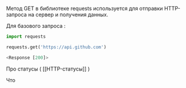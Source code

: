 Метод GET в библиотеке requests используется для отправки HTTP-запроса на сервер и получения данных.

Для базового запроса : 

```python
import requests

requests.get('https://api.github.com')

<Response [200]>

```

Про статусы ( [[HTTP-статусы]] )

Что